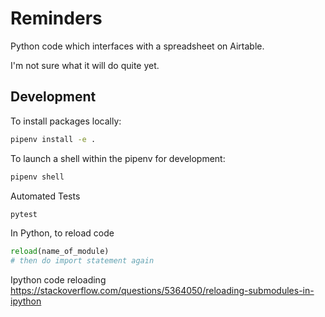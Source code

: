 # Reminders

Python code which interfaces with a spreadsheet on Airtable.

I'm not sure what it will do quite yet.

## Development

To install packages locally:

```sh
pipenv install -e .
```

To launch a shell within the pipenv for development:
```sh
pipenv shell
```

Automated Tests
```sh
pytest
```

In Python, to reload code
```python
reload(name_of_module)
# then do import statement again
```

Ipython code reloading
https://stackoverflow.com/questions/5364050/reloading-submodules-in-ipython
